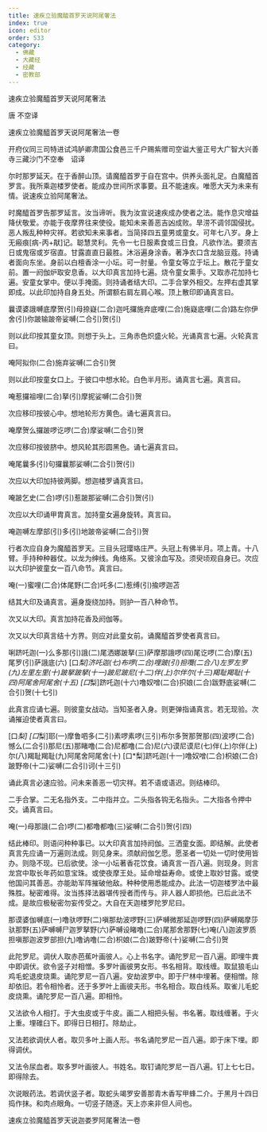 ```yaml
---
title: 速疾立验魔醯首罗天说阿尾奢法
index: true
icon: editor
order: 533
category:
  - 佛藏
  - 大藏经
  - 经藏
  - 密教部
---
```


  速疾立验魔醯首罗天说阿尾奢法  

唐 不空译  

速疾立验魔醯首罗天说阿尾奢法一卷  

开府仪同三司特进试鸿胪卿肃国公食邑三千户赐紫赠司空谥大鉴正号大广智大兴善寺三藏沙门不空奉　诏译  

尔时那罗延天。在于香醉山顶。请魔醯首罗于自在宫中。供养头面礼足。白魔醯首罗言。我所乘迦楼罗使者。能成办世间所求事要。且不能速疾。唯愿大天为未来有情。说速疾立验阿尾奢法。  

时魔醯首罗告那罗延言。汝当谛听。我为汝宣说速疾成办使者之法。能作息灾增益降伏敬爱。亦能于夜摩界往来使役。能知未来善恶吉凶成败。旱涝不调邻国侵扰。恶人叛乱种种灾祥。若欲知未来事者。当简择四五童男或童女。可年七八岁。身上无瘢痕[病-丙+猒]记。聪慧灵利。先令一七日服素食或三日食。凡欲作法。要须吉日或鬼宿或岁宿直。甘露直直日最胜。沐浴遍身涂香。著净衣口含龙脑豆蔻。持诵者面向东坐。身前以白檀香涂一小坛。可一肘量。令童女等立于坛上。散花于童女前。置一阏伽炉取安息香。以大印真言加持七遍。烧令童女熏手。又取赤花加持七遍。安童女掌中。便以手掩面。则持诵者结大印。二手合掌外相交。左押右虚其掌即成。以此印加持自身五处。所谓额右肩左肩心喉。顶上散印即诵真言曰。  

曩谟婆誐嚩底摩贺(引)母捺嶷(二合)迦吒攞施弃底哩(二合)施嶷底哩(二合)路左你伊舍(引)你跛输跛帝娑嚩(二合引)贺(引)  

则以此印按其童女顶。则想于头上。三角赤色炽盛火轮。光诵真言七遍。火轮真言曰。  

唵阿拟你(二合)施弃娑嚩(二合引)贺  

则以此印按童女口上。于彼口中想水轮。白色半月形。诵真言七遍。真言曰。  

唵惹攞祖哩(二合)拏(引)摩抳娑嚩(二合引)贺  

次应移印按彼心中。想地轮形方黄色。诵七遍真言曰。  

唵摩贺么攞跛啰讫啰(二合)摩娑嚩(二合引)贺  

次应移印按彼脐中。想风轮其形圆黑色。诵七遍真言曰。  

唵尾曩多(引)句攞曩那娑嚩(二合引)贺(引)  

次应以大印加持彼两脚。想迦楼罗诵真言曰。  

唵跛乞史(二合)啰(引)惹跛那娑嚩(二合引)贺(引)  

次应以大印诵甲胄真言。加持童女遍身旋转。真言曰。  

唵迦嚩左摩部(引)多(引)地跛帝娑嚩(二合引)贺  

行者次应自身为魔醯首罗天。三目头冠璎珞庄严。头冠上有佛半月。项上青。十八臂。手持种种器仗。以龙为绅线。角络系。又彼涂血写及。须臾顷观自身已。次应以大印护彼童女一百八命节。真言曰。  

唵(一)蜜哩(二合)体尾野(二合)吒多(二)惹缚(引)揄啰迦苫  

结其大印及诵真言。遍身旋绕加持。则护一百八种命节。  

次又以大印。真言加持花香及阏伽等。  

次又以大印真言结十方界。则应对此童女前。诵魔醯首罗使者真言曰。  

唎跻吒迦(一)么多那(引)誐(二)尾洒娜跛拏(三)萨摩那誐啰(四)尾讫啰(二合)摩(五)尾罗(引)萨誐底(六) [口*梨]济吒迦(七)布啰(二合)哩跛(引)担囕(二合八)左罗左罗(九)左里左里(十)跛拏跛拏(十一)跛尼跛尼(十二)伴(上)尔伴尔(十三)羯耻羯耻(十四)阿尾舍阿尾舍(十五) [口*梨]跻吒迦(十六)噜奴噌(二合)抧娘(二合)跋野底娑嚩(二合引)贺(十七引)  

此真言应诵七遍。则彼童女战动。当知圣者入身。则更弹指诵真言。若无现验。次诵摧迫使者真言曰。  

[口*梨] [口*梨]耶(一)摩鲁呬多(二引)素啰素啰(三引)布尔多贺那贺那(四)波啰(二合)憾么(二合引)那尼(五)那睹噜(二合)尼都噜(二合)尼(六)谟尼谟尼(七)伴(上)尔伴(上)尔(八)羯耻羯耻(九)阿尾舍阿尾舍(十) [口*梨]跻吒迦(十一)噜奴噌(二合)枳娘(二合)跛野帝(十二)娑嚩(二合引)诃(十三引)  

诵此真言必速应验。问未来善恶一切灾祥。若不语或语迟。则结棒印。  

二手合掌。二无名指外支。二中指并立。二头指各钩无名指头。二大指各令押中交。诵真言曰。  

唵(一)母那誐(二合)啰(二)都噜都噜(三)娑嚩(二合引)贺(引四)  

结此棒印。则语问种种事已。以大印真言加持阏伽。三洒童女面。即结解。此使者真言先应诵一万遍则法成。则见身来。须献阏伽乞愿。愿圣者一切处一切时使用皆办。则隐不现。已后欲使。涂一小坛著香花饮食。诵真言一百八遍。则现身。则言龙宫中取长年药如意宝珠。或使夜摩王处。延命增益寿命。或使上取妙甘露。或使他国问其善恶。亦能助军阵摧破他敌。种种使用悉能成办。此法一切迦楼罗法中最殊胜。秘密难得。汝当拣择法器堪传授者而传与。非人器人即损他。已后此法不成。是故应极秘密勿妄传受之。大自在天迦楼罗陀罗尼曰。  

那谟婆伽嚩底(一)噜驮啰野(二)嗔那劫波啰野(三)萨嚩微那延迦啰野(四)萨嚩羯摩莎驮那野(五)萨嚩嚩尸迦罗拏野(六)萨嚩设睹噜(二合)尾那舍那野(七)唵(八)迦波罗质担嗔那迦波罗部担(九)噜讷噜(二合)枳娘(二合)跛野帝(十)娑嚩(二合引)贺  

此陀罗尼。调伏人取赤芭蕉叶画彼人。心上书名字。诵陀罗尼一百八遍。即埋牛粪中即调伏。欲令竖子对相憎。多罗叶画彼男女形。书名相背。取线缠。取鼠狼毛山鸡毛蛇退皮烧熏。诵陀罗尼一百八遍。安劫波罗中。即于尸林中埋著。便相憎。除却依旧。若令相怜者。还于多罗叶上画彼夫形。书名相合。取白线系。取雀儿毛蛇皮烧熏。诵陀罗尼一百八遍。即相怜。  

又法欲令人相打。于大虫皮或于牛皮。画二人相把头髻。书名著。取线缠著。于火上重。埋碓臼下。即得日日相打。除劫止。  

又法若欲调伏人者。取贝多叶上画人形。书名诵陀罗尼一百八遍。即于床下埋。即得调伏。  

又法令尿血者。取多罗叶画彼人。书姓名。取钉诵陀罗尼一百八遍。钉上七七日。即得除去。  

次说眼药法。若调伏竖子者。取蛇头竭罗安善那青木香写甲蜂二介。于黑月十四日捣作抹。和肉点眼角。一切竖子随逐。天上亦来非但人间也。  

速疾立验魔醯首罗天说迦娄罗阿尾奢法一卷  
